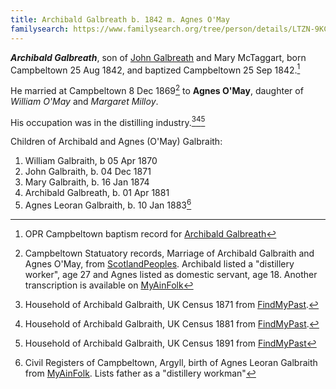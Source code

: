 ```yaml
---
title: Archibald Galbreath b. 1842 m. Agnes O'May
familysearch: https://www.familysearch.org/tree/person/details/LTZN-9KC
---
```

***Archibald Galbreath***, son of [John Galbreath](galbreath-john-1815.md) and Mary McTaggart, born Campbeltown 25 Aug 1842, and baptized Campbeltown 25 Sep 1842.[^birth]

He married at Campbeltown 8 Dec 1869[^marriage] to **Agnes O'May**, daughter of *William O'May* and *Margaret Milloy*.

His occupation was in the distilling industry.[^census1871][^census1881][^census1891]

Children of Archibald and Agnes (O'May) Galbraith:

1. William Galbraith, b 05 Apr 1870
2. John Galbraith, b. 04 Dec 1871
3. Mary Galbraith, b. 16 Jan 1874
4. Archibald Galbreath, b. 01 Apr 1881
5. Agnes Leoran Galbraith, b. 10 Jan 1883[^agnesleoran]

[^birth]: OPR Campbeltown baptism record for [Archibald Galbreath](/sources/opr-campbeltown-births.md#1842-09-25-archibald-galbreath)

[^marriage]: Campbeltown Statuatory records, Marriage of Archibald Galbraith and Agnes O'May, from [ScotlandPeoples](https://www.scotlandspeople.gov.uk/view-image/nrs_stat_marriages/4746913). Archibald listed a "distillery worker", age 27 and Agnes listed as domestic servant, age 18.  Another transcription is available on [MyAinFolk](https://www.myainfolk.ca/records/5672)

[^census1871]: Household of Archibald Galbraith, UK Census 1871 from [FindMyPast](https://www.findmypast.com/transcript?id=GBC/1871/0023441482).

[^census1881]: Household of Archibald Galbraith, UK Census 1881 from [FindMyPast](https://www.findmypast.com/transcript?id=GBC/1881/0029344266&expand=true).

[^census1891]: Household of Archibald Galbraith, UK Census 1891 from [FindMyPast](https://www.findmypast.com/transcript?id=GBC/1891/0035185142&expand=true)

[^agnesleoran]: Civil Registers of Campbeltown, Argyll, birth of Agnes Leoran Galbraith from [MyAinFolk](https://www.myainfolk.ca/records/19457).  Lists father as a "distillery workman"
